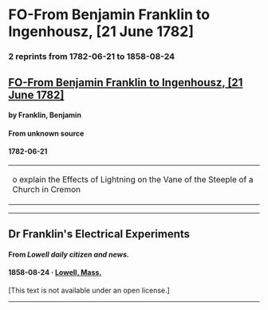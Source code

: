 
# FO-From Benjamin Franklin to Ingenhousz, [21 June 1782]

### 2 reprints from 1782-06-21 to 1858-08-24

## [FO-From Benjamin Franklin to Ingenhousz, [21 June 1782]](https://founders.archives.gov/documents/Franklin/01-37-02-0321)

#### by Franklin, Benjamin

#### From unknown source

#### 1782-06-21

<table style="width: 100%;"><tr><td style="width: 50%">

o explain the Effects of Lightning on the Vane of the Steeple of a Church in Cremon
</td></tr></table>

---

## Dr Franklin's Electrical Experiments

#### From _Lowell daily citizen and news._

#### 1858-08-24 &middot; [Lowell, Mass.](http://dbpedia.org/resource/Lowell%2C_Massachusetts)

[This text is not available under an open license.]

---

